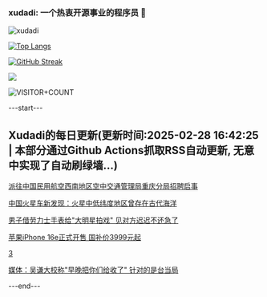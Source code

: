 ### xudadi: 一个热衷开源事业的程序员 👋

![xudadi](https://github-readme-stats-git-masterorgs-github-readme-stats-team.vercel.app/api?username=xudadi)

[![Top Langs](https://github-readme-stats.vercel.app/api/top-langs/?username=xudadi)](https://github.com/anuraghazra/github-readme-stats)

[![GitHub Streak](https://streak-stats.demolab.com?user=xudadi&locale=zh_Hans)](https://git.io/streak-stats)

![](https://raw.githubusercontent.com/xudadi/xudadi/main/assets/github-contribution-grid-snake.svg)

![VISITOR+COUNT](https://komarev.com/ghpvc/?username=xudadi&label=VISITOR+COUNT)


---start---

## Xudadi的每日更新(更新时间:2025-02-28 16:42:25 | 本部分通过Github Actions抓取RSS自动更新, 无意中实现了自动刷绿墙...)

[派往中国民用航空西南地区空中交通管理局重庆分局招聘启事](https://www.gongkaoleida.com/article/2304291)

[中国火星车新发现：火星中低纬度地区曾存在古代海洋](https://m.163.com/news/article/JPFQIMUF000189PS.html)

[男子借劳力士手表给"大明星拍戏" 见对方迟迟不还急了](https://m.163.com/news/article/JPFJTPVD0514R9OJ.html)

[苹果iPhone 16e正式开售 国补价3999元起](https://m.163.com/news/article/JPFQ6CPK0001899N.html)

[3](https://m.163.com/touch/news/sub/domestic)

[媒体：吴谦大校称"早晚把你们给收了" 针对的是台当局](https://m.163.com/news/article/JPFLPLHM0550A0OW.html)

---end---
